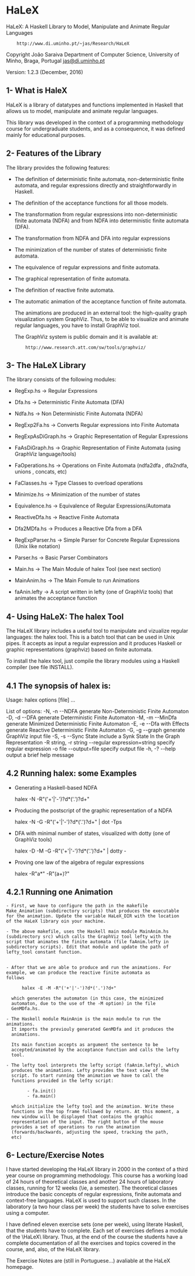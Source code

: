 HaLeX
=====


  HaLeX: A Haskell Library to Model, 
                              Manipulate and 
                              Animate Regular Languages

        http://www.di.uminho.pt/~jas/Research/HaLeX

Copyright João Saraiva
          Department of Computer Science,
          University of Minho, 
          Braga, Portugal
          jas@di.uminho.pt


Version: 1.2.3 (December, 2016)


1- What is HaleX
----------------

HaLeX is a library of datatypes and functions implemented in Haskell
that allows us to model, manipulate and animate regular languages.

This library was developed in the context of a programming methodology
course for undergraduate students, and as a consequence, it was
defined mainly for educational purposes.


2- Features of the Library
--------------------------

The library provides the following features:

  - The definition of deterministic finite automata, non-deterministic
  finite automata, and regular expressions directly and
  straightforwardly in Haskell.

  - The definition of the acceptance functions for all those models.

  - The transformation from regular expressions into non-deterministic
  finite automata (NDFA) and from NDFA into deterministic finite
  automata (DFA).

  - The transformation from NDFA and DFA into regular expressions

  - The minimization of the number of states of deterministic finite
  automata.

  - The equivalence of regular expressions and finite automata.

  - The graphical representation of finite automata.

  - The definition of reactive finite automata.

  - The automatic animation of the acceptance function of finite automata.

       The animations are produced in an external tool: the
       high-quality graph visualization system GraphViz. Thus, to be
       able to visualize and animate regular languages, you have to
       install GraphViz tool.

       The GraphViz system is public domain and it is available at:

            http://www.research.att.com/sw/tools/graphviz/


3- The HaLeX Library
--------------------

   The library consists of the following modules:

   - RegExp.hs             -> Regular Expressions
   - Dfa.hs                -> Deterministic Finite Automata (DFA)
   - Ndfa.hs               -> Non Deterministic Finite Automata (NDFA)
   - RegExp2Fa.hs          -> Converts Regular expressions into Finite Automata
   - RegExpAsDiGraph.hs    -> Graphic Representation of Regular Expressions
   - FaAsDiGraph.hs        -> Graphic Representation of Finite Automata
                                (using GraphViz language/tools)
   - FaOperations.hs       -> Operations on Finite Automata
                                (ndfa2dfa , dfa2ndfa, unions , concats, etc)
   - FaClasses.hs          -> Type Classes to overload operations
   - Minimize.hs           -> Minimization of the number of states 
   - Equivalence.hs        -> Equivalence of Regular Expressions/Automata
   - ReactiveDfa.hs        -> Reactive Finite Automata
   - Dfa2MDfa.hs           -> Produces a Reactive Dfa from a DFA
   - RegExpParser.hs       -> Simple Parser for Concrete Regular Expressions
                                (Unix like notation)
   - Parser.hs             -> Basic Parser Combinators

   - Main.hs               -> The Main Module of halex Tool (see next section)
   - MainAnim.hs           -> The Main Fomule to run Animations

   - faAnin.lefty          -> A script written in lefty (one of GraphViz tools)
                              that animates the acceptance function


4- Using HaLeX: The halex Tool
------------------------------

The HaLeX library includes a useful tool to manipulate and vizualize
regular languages: the halex tool. This is a batch tool that can be
used in Unix pipes. It accepts as input a regular expression and it
produces Haskell or graphic representations (graphviz) based on finite
automata.

To install the halex tool, just compile the library modules using a
Haskell compiler (see file INSTALL).


4.1 The synopsis of halex is:
----------------------------

Usage: halex options [file] ...

List of options:
  -N, -n                --NDFA                       generate Non-Deterministic Finite Automaton
  -D, -d                --DFA                        generate Deterministic Finite Automaton
  -M, -m                --MinDfa                     generate Minimized Deterministic Finite Automaton
  -E, -e                --Dfa with Effects           generate Reactive Deterministic Finite Automaton
  -G, -g                --graph                      generate GraphViz input file
  -S, -s                --Sync State                 include a Synk State In the Graph Representation
  -R string, -r string  --regular expression=string  specify regular expression
  -o file               --output=file                specify output file
  -h, -?                --help                       output a brief help message


4.2 Running halex: some Examples
--------------------------------

  - Generating a Haskell-based NDFA

       halex -N -R"('+'|'-')?d*('.')?d+"


  - Producing the postscript of the graphic representation of a NDFA

       halex -N -G -R"('+'|'-')?d*('.')?d+" | dot -Tps


  - DFA with minimal number of states, visualized with dotty (one of
    GraphViz tools)

       halex -D -M -G -R"('+'|'-')?d*('.')?d+" | dotty -


  - Proving one law of the algebra of regular expressions

       halex -R"a*" -R"(a+)?"


4.2.1 Running one Animation
--------------------------

    - First, we have to configure the path in the makefile
    Make_Animation (subdirectory scripts) that produces the executable
    for the animation. Update the variable HaLeX_DIR with the location
    of the HaLeX library oin your machine.

    - The above makefile, uses the Haskell main module MainAnim.hs
    (subdirectory src) which calls the GraphViz tool lefty with the
    script that animates the finite automata (file faAnim.lefty in
    subdirectory scripts). Edit that module and update the path of
    lefty_tool constant function.


    - After that we are able to produce and run the animations. For
    example, we can produce the reactive finite automata as
    follows

          halex -E -M -R"('+'|'-')?d*('.')?d+"

      which generates the automaton (in this case, the minimized
      automaton, due to the use of the -M option) in the file
      GenMDfa.hs.

    - The Haskell module MainAnim is the main module to run the animations.
      It imports the previouly generated GenMDfa and it produces the
      animations.

      Its main function accepts as argument the sentence to be
      accepted/animated by the acceptance function and calls the lefty
      tool.

    - The lefty tool interprets the lefty script (faAnim.lefty), which
      produces the animations. Lefty provides the text view of the
      script. To start running the animation we have to call the
      functions provided in the lefty script:

            - fa.init()
            - fa.main()

      which initialize the lefty tool and the animation. Write these
      functions in the top frame followed by return. At this moment, a
      new window will be displayed that contains the graphic
      representation of the input. The right button of the mouse
      provides a set of operations to run the animation
      (forwards/backwards, adjusting the speed, tracking the path,
      etc)


6- Lecture/Exercise Notes
-------------------------

I have started developing the HaLeX library in 2000 in the context of
a third year course on programming methodology. This course has a
working load of 24 hours of theoretical classes and another 24 hours
of laboratory classes, running for 12 weeks (\ie, a semester). The
theoretical classes introduce the basic concepts of regular
expressions, finite automata and context-free languages. HaLeX is
used to support such classes. In the laboratory (a two hour class per
week) the students have to solve exercises using a computer. 

I have defined eleven exercise sets (one per week), using literate
Haskell, that the students have to complete. Each set of exercises
defines a module of the \HaLeX\ library. Thus, at the end of the
course the students have a complete documentation of all the exercises
and topics covered in the course, and, also, of the HaLeX library.

The Exercise Notes are (still in Portuguese...) avaliable at the HaLeX
homepage.



